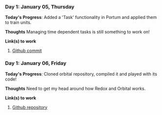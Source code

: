### Day 1: January 05, Thursday

**Today's Progress**: Added a 'Task' functionality in Portum and applied them to train units.

**Thoughts** Managing time dependent tasks is still something to work on!

**Link(s) to work**
1. [Github commit](https://github.com/Dohxis/Portum/commit/2cc3b84579bfeb7fd36193e22c30c9d3089d707e)

### Day 1: January 06, Friday

**Today's Progress**: Cloned orbital repository, compiled it and played with its code!

**Thoughts** Need to get my head around how Redox and Orbital works.

**Link(s) to work**
1. [Github repository](https://github.com/Dohxis/orbital)
